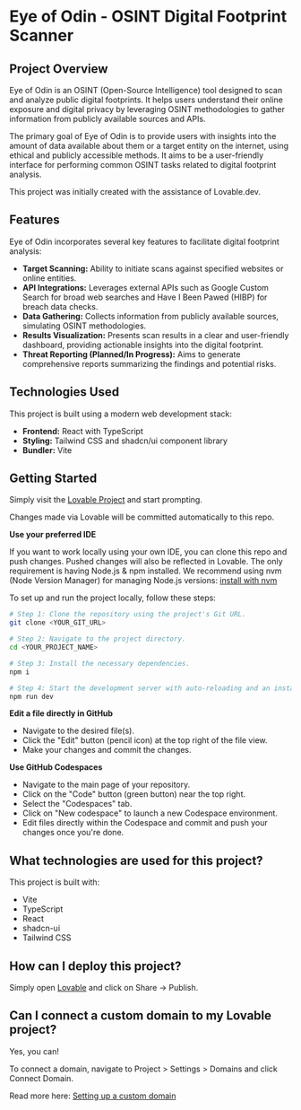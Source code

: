 # Eye of Odin - OSINT Digital Footprint Scanner

## Project Overview

Eye of Odin is an OSINT (Open-Source Intelligence) tool designed to scan and analyze public digital footprints. It helps users understand their online exposure and digital privacy by leveraging OSINT methodologies to gather information from publicly available sources and APIs.

The primary goal of Eye of Odin is to provide users with insights into the amount of data available about them or a target entity on the internet, using ethical and publicly accessible methods. It aims to be a user-friendly interface for performing common OSINT tasks related to digital footprint analysis.

This project was initially created with the assistance of Lovable.dev.

## Features

Eye of Odin incorporates several key features to facilitate digital footprint analysis:

*   **Target Scanning:** Ability to initiate scans against specified websites or online entities.
*   **API Integrations:** Leverages external APIs such as Google Custom Search for broad web searches and Have I Been Pawed (HIBP) for breach data checks.
*   **Data Gathering:** Collects information from publicly available sources, simulating OSINT methodologies.
*   **Results Visualization:** Presents scan results in a clear and user-friendly dashboard, providing actionable insights into the digital footprint.
*   **Threat Reporting (Planned/In Progress):** Aims to generate comprehensive reports summarizing the findings and potential risks.

## Technologies Used

This project is built using a modern web development stack:

*   **Frontend:** React with TypeScript
*   **Styling:** Tailwind CSS and shadcn/ui component library
*   **Bundler:** Vite

## Getting Started

Simply visit the [Lovable Project](https://lovable.dev/projects/cb68ff67-850f-418a-8fbb-30be178565a3) and start prompting.

Changes made via Lovable will be committed automatically to this repo.

**Use your preferred IDE**

If you want to work locally using your own IDE, you can clone this repo and push changes. Pushed changes will also be reflected in Lovable.
The only requirement is having Node.js & npm installed. We recommend using nvm (Node Version Manager) for managing Node.js versions: [install with nvm](https://github.com/nvm-sh/nvm#installing-and-updating)

To set up and run the project locally, follow these steps:

```sh
# Step 1: Clone the repository using the project's Git URL.
git clone <YOUR_GIT_URL>

# Step 2: Navigate to the project directory.
cd <YOUR_PROJECT_NAME>

# Step 3: Install the necessary dependencies.
npm i

# Step 4: Start the development server with auto-reloading and an instant preview.
npm run dev
```

**Edit a file directly in GitHub**

- Navigate to the desired file(s).
- Click the "Edit" button (pencil icon) at the top right of the file view.
- Make your changes and commit the changes.

**Use GitHub Codespaces**

- Navigate to the main page of your repository.
- Click on the "Code" button (green button) near the top right.
- Select the "Codespaces" tab.
- Click on "New codespace" to launch a new Codespace environment.
- Edit files directly within the Codespace and commit and push your changes once you're done.

## What technologies are used for this project?

This project is built with:

- Vite
- TypeScript
- React
- shadcn-ui
- Tailwind CSS

## How can I deploy this project?

Simply open [Lovable](https://lovable.dev/projects/cb68ff67-850f-418a-8fbb-30be178565a3) and click on Share -> Publish.

## Can I connect a custom domain to my Lovable project?

Yes, you can!

To connect a domain, navigate to Project > Settings > Domains and click Connect Domain.

Read more here: [Setting up a custom domain](https://docs.lovable.dev/tips-tricks/custom-domain#step-by-step-guide)
